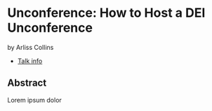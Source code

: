 # Unconference: How to Host a DEI Unconference
by Arliss Collins
* [Talk info](https://amsterdam2023.pydata.org/cfp/talk/3LZ933/)
## Abstract
Lorem ipsum dolor
